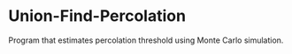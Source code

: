 # Union-Find-Percolation
Program that estimates percolation threshold using Monte Carlo simulation.
